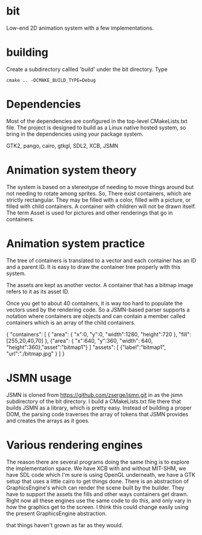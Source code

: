 # bit
Low-end 2D animation system with a few implementations.

# building
Create a subdirectory callled 'build' under the bit directory.
Type 

    cmake .. -DCMAKE_BUILD_TYPE=Debug

# Dependencies
Most of the dependencies are configured in the top-level CMakeLists.txt file. The project is designed to build
as a Linux native hosted system, so bring in the dependencies using your package system.

GTK2, pango, cairo, gtkgl, SDL2, XCB, JSMN

# Animation system theory
The system is based on a stereotype of needing to move things around but not needing to rotate among sprites. So,
There exist containers, which are strictly rectangular. They may be filled with a color, filled with a picture,
or filled with child containers. A container with children will not be drawn itself. The term Asset is used for pictures
and other renderings that go in containers.

# Animation system practice
The tree of containers is translated to a vector and each container has an ID and a parent ID. It is easy to draw the 
container tree properly with this system.

The assets are kept as another vector. A container that has a bitmap image refers to it as its asset ID.

Once you get to about 40 containers, it is way too hard to populate the vectors used by the rendering code. 
So a JSMN-based parser supports a notation where containers are objects and can contain a member called 
containers which is an array of the child containers.


   {
     "containers": [ { "area": { "x":0, "y":0, "width":1280, "height":720 }, "fill":[255,20,40,70] },
                     {"area": { "x":640, "y":360, "width": 640, "height":360},"asset":"bitmap1"}
                ]
     "assets": [ {"label":"bitmap1", "url":"./bitmap.jpg" } ]
   }

# JSMN usage
JSMN is cloned from https://github.com/zserge/jsmn.git in as the jsmn subdirectory of the bit directory. I build a CMakeLists.txt file there that builds JSMN as a 
library, which is pretty easy. Instead of building a proper DOM, the parsing code traverses the array of tokens that JSMN provides
and creates the arrays as it goes.

# Various rendering engines
The reason there are several programs doing the same thing is to explore the implementation space. We have XCB with and without MIT-SHM, we have SDL code which I'm sure is using OpenGL underneath, we have a GTK setup that uses a little cairo to get things done. There is an abstraction of GraphicsEngine's which can render the scene built by the builder. They have to support the assets the fills and other ways containers get drawn. Right now all these engines use the same code to do this, and only vary in how the graphics get to the screen. I think this could change easily using the present GraphicsEngine abstraction.

that things haven't grown as far as they would. 
